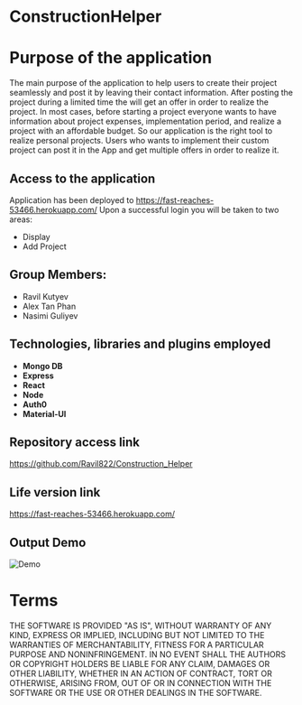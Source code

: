 # ConstructionHelper

# Purpose of the application
The main purpose of the application to help users to create their project seamlessly and post it by leaving their contact information. After posting the project during a limited time the will get an offer in order to realize the project. 
In most cases, before starting a project everyone wants to have information about project expenses, implementation period, and realize a project with an affordable budget. So our application is the right tool to realize personal projects.
Users who wants to implement their custom project can post it in the App and get multiple offers in order to realize it.

## Access to the application
Application has been deployed to https://fast-reaches-53466.herokuapp.com/
Upon a successful login you will be taken to two areas:  
*  Display
*  Add Project

## Group Members:
- Ravil Kutyev
- Alex Tan Phan
- Nasimi Guliyev

## Technologies, libraries and plugins employed
- **Mongo DB**
- **Express** 
- **React** 
- **Node** 
- **Auth0**
- **Material-UI**

## Repository access link
https://github.com/Ravil822/Construction_Helper

## Life version link
https://fast-reaches-53466.herokuapp.com/

## Output Demo

<img alt="Demo" src="client/public/gitProject3.gif">

# Terms

THE SOFTWARE IS PROVIDED "AS IS", WITHOUT WARRANTY OF ANY KIND, EXPRESS OR IMPLIED, INCLUDING BUT NOT LIMITED TO THE WARRANTIES OF MERCHANTABILITY, FITNESS FOR A PARTICULAR PURPOSE AND NONINFRINGEMENT. IN NO EVENT SHALL THE AUTHORS OR COPYRIGHT HOLDERS BE LIABLE FOR ANY CLAIM, DAMAGES OR OTHER LIABILITY, WHETHER IN AN ACTION OF CONTRACT, TORT OR OTHERWISE, ARISING FROM, OUT OF OR IN CONNECTION WITH THE SOFTWARE OR THE USE OR OTHER DEALINGS IN THE SOFTWARE.